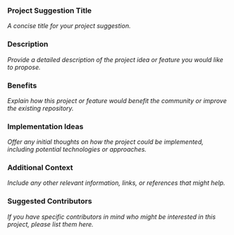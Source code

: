 ### Project Suggestion Title
_A concise title for your project suggestion._

### Description
_Provide a detailed description of the project idea or feature you would like to propose._

### Benefits
_Explain how this project or feature would benefit the community or improve the existing repository._

### Implementation Ideas
_Offer any initial thoughts on how the project could be implemented, including potential technologies or approaches._

### Additional Context
_Include any other relevant information, links, or references that might help._

### Suggested Contributors
_If you have specific contributors in mind who might be interested in this project, please list them here._